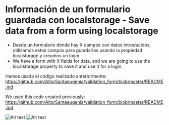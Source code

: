 # Información de un formulario guardada con localstorage - Save data from a form using localstorage <br>

- Desde un formulario dónde hay X campos con datos introducidos, utilizamos estos campos para guardarlos usando la propiedad localstorage y creamos un login.<br>
- We have a form with X fields for data, and we are going to use the localstorage property to save it and use it for a login. 


Hemos usado el código realizado anteriormente: <br>
https://github.com/AitorSantaeugenia/validation_form/blob/master/README.md

We used this code created previously: <br>
https://github.com/AitorSantaeugenia/validation_form/blob/master/README.md

![Alt text](https://cloud.githubusercontent.com/assets/14861253/18612495/4c920ed4-7d5b-11e6-98a7-563a259ae977.png)
![Alt text](https://cloud.githubusercontent.com/assets/14861253/18612495/4c920ed4-7d5b-11e6-98a7-563a259ae977.png)
